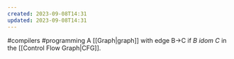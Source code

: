 ```yaml
---
created: 2023-09-08T14:31
updated: 2023-09-08T14:31
---
```

#compilers #programming 
A [[Graph|graph]] with edge B->C if *B idom C* in the [[Control Flow Graph|CFG]].